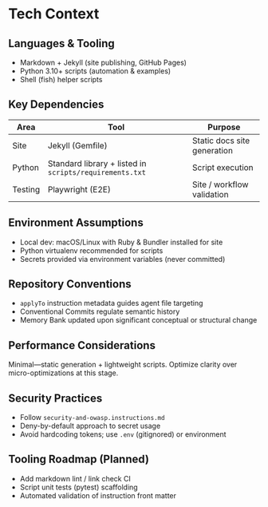 # Tech Context

## Languages & Tooling
- Markdown + Jekyll (site publishing, GitHub Pages)
- Python 3.10+ scripts (automation & examples)
- Shell (fish) helper scripts

## Key Dependencies
| Area | Tool | Purpose |
|------|------|---------|
| Site | Jekyll (Gemfile) | Static docs site generation |
| Python | Standard library + listed in `scripts/requirements.txt` | Script execution |
| Testing | Playwright (E2E) | Site / workflow validation |

## Environment Assumptions
- Local dev: macOS/Linux with Ruby & Bundler installed for site
- Python virtualenv recommended for scripts
- Secrets provided via environment variables (never committed)

## Repository Conventions
- `applyTo` instruction metadata guides agent file targeting
- Conventional Commits regulate semantic history
- Memory Bank updated upon significant conceptual or structural change

## Performance Considerations
Minimal—static generation + lightweight scripts. Optimize clarity over micro-optimizations at this stage.

## Security Practices
- Follow `security-and-owasp.instructions.md`
- Deny-by-default approach to secret usage
- Avoid hardcoding tokens; use `.env` (gitignored) or environment

## Tooling Roadmap (Planned)
- Add markdown lint / link check CI
- Script unit tests (pytest) scaffolding
- Automated validation of instruction front matter
